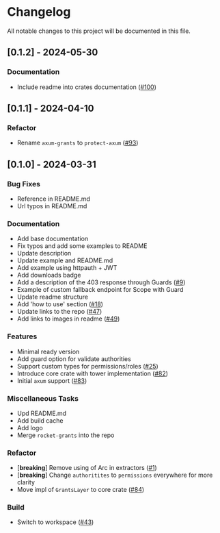 # Changelog

All notable changes to this project will be documented in this file.

## [0.1.2] - 2024-05-30

### Documentation

- Include readme into crates documentation ([#100](https://github.com/DDtKey/protect-endpoints/pull/100))

<!-- generated by git-cliff -->
## [0.1.1] - 2024-04-10

### Refactor

- Rename `axum-grants` to `protect-axum` ([#93](https://github.com/DDtKey/protect-endpoints/pull/93))

<!-- generated by git-cliff -->
## [0.1.0] - 2024-03-31

### Bug Fixes

- Reference in README.md
- Url typos in README.md

### Documentation

- Add base documentation
- Fix typos and add some examples to README
- Update description
- Update example and README.md
- Add example using httpauth + JWT
- Add downloads badge
- Add a description of the 403 response through Guards ([#9](https://github.com/DDtKey/protect-endpoints/pull/9))
- Example of custom fallback endpoint for Scope with Guard
- Update readme structure
- Add 'how to use' section ([#18](https://github.com/DDtKey/protect-endpoints/pull/18))
- Update links to the repo ([#47](https://github.com/DDtKey/protect-endpoints/pull/47))
- Add links to images in readme ([#49](https://github.com/DDtKey/protect-endpoints/pull/49))

### Features

- Minimal ready version
- Add guard option for validate authorities
- Support custom types for permissions/roles ([#25](https://github.com/DDtKey/protect-endpoints/pull/25))
- Introduce core crate with tower implementation  ([#82](https://github.com/DDtKey/protect-endpoints/pull/82))
- Initial `axum` support ([#83](https://github.com/DDtKey/protect-endpoints/pull/83))

### Miscellaneous Tasks

- Upd README.md
- Add build cache
- Add logo
- Merge `rocket-grants` into the repo

### Refactor

- [**breaking**] Remove using of Arc in extractors ([#1](https://github.com/DDtKey/protect-endpoints/pull/1))
- [**breaking**] Change `authoritites` to `permissions` everywhere for more clarity
- Move impl of `GrantsLayer` to core crate ([#84](https://github.com/DDtKey/protect-endpoints/pull/84))

### Build

- Switch to workspace ([#43](https://github.com/DDtKey/protect-endpoints/pull/43))

<!-- generated by git-cliff -->
